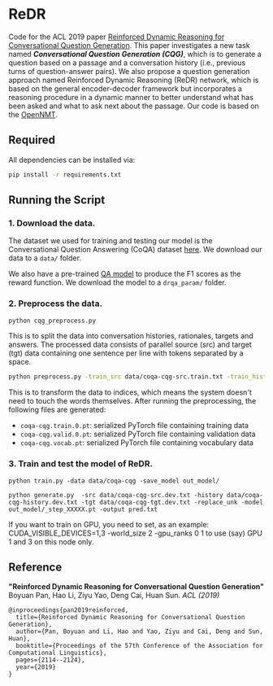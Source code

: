 # ReDR

Code for the ACL 2019 paper [Reinforced Dynamic Reasoning for Conversational Question Generation](https://www.aclweb.org/anthology/P19-1203). This paper investigates a new task named ***Conversational Question Generation (CQG)***, which is to generate a question based on a passage and a conversation history (i.e., previous turns of question-answer pairs). We also propose a question generation approach named Reinforced Dynamic Reasoning (ReDR) network, which is based on the general encoder-decoder framework but incorporates a reasoning procedure in a dynamic manner to better understand what has been asked and what to ask next about the passage. Our code is based on the [OpenNMT](https://github.com/OpenNMT/OpenNMT-py).

## Required

All dependencies can be installed via:

```bash
pip install -r requirements.txt
```

## Running the Script

### 1. Download the data.

The dataset we used for training and testing our model is the Conversational Question Answering (CoQA) dataset [here](https://stanfordnlp.github.io/coqa/). We download our data to a `data/` folder.

We also have a pre-trained [QA model](https://drive.google.com/drive/folders/1E_U7yKFHAzPKihhIOFg15y39Ac1ml6k_) to produce the F1 scores as the reward function. We download the model to a `drqa_param/` folder.

### 2. Preprocess the data.

```bash
python cqg_preprocess.py
```
This is to split the data into conversation histories, rationales, targets and answers. The processed data consists of parallel source (src) and target (tgt) data containing one sentence per line with tokens separated by a space.

```bash
python preprocess.py -train_src data/coqa-cqg-src.train.txt -train_history data/coqa-cqg-history.train.txt -train_ans data/coqa-cqg-ans.train.txt -train_tgt data/coqa-cqg-tgt.train.txt -valid_src data/coqa-cqg-src.dev.txt -valid_history data/coqa-cqg-history.dev.txt -valid_ans data/coqa-cqg-ans.dev.txt -valid_tgt data/coqa-cqg-tgt.dev.txt -save_data data/coqa-cqg --share_vocab --dynamic_dict  
```

This is to transform the data to indices, which means the system doesn't need to touch the words themselves. After running the preprocessing, the following files are generated:

* `coqa-cqg.train.0.pt`: serialized PyTorch file containing training data
* `coqa-cqg.valid.0.pt`: serialized PyTorch file containing validation data
* `coqa-cqg.vocab.pt`: serialized PyTorch file containing vocabulary data


### 3. Train and test the model of ReDR.
```
python train.py -data data/coqa-cqg -save_model out_model/
```
```
python generate.py  -src data/coqa-cqg-src.dev.txt -history data/coqa-cqg-history.dev.txt -tgt data/coqa-cqg-tgt.dev.txt -replace_unk -model out_model/_step_XXXXX.pt -output pred.txt
```

If you want to train on GPU, you need to set, as an example: CUDA_VISIBLE_DEVICES=1,3 -world_size 2 -gpu_ranks 0 1 to use (say) GPU 1 and 3 on this node only. 

## Reference

**"Reinforced Dynamic Reasoning for Conversational Question Generation"**
Boyuan Pan, Hao Li, Ziyu Yao, Deng Cai, Huan Sun. _ACL (2019)_ 

```
@inproceedings{pan2019reinforced,
  title={Reinforced Dynamic Reasoning for Conversational Question Generation},
  author={Pan, Boyuan and Li, Hao and Yao, Ziyu and Cai, Deng and Sun, Huan},
  booktitle={Proceedings of the 57th Conference of the Association for Computational Linguistics},
  pages={2114--2124},
  year={2019}
}
```
